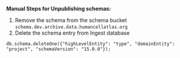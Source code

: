 **Manual Steps for Unpublishing schemas:**
1. Remove the schema from the schema bucket `schema.dev.archive.data.humancellatlas.org`
2. Delete the schema entry from Ingest database 
```
db.schema.deleteOne({"highLevelEntity": "type", "domainEntity": "project", "schemaVersion": "15.0.0"});
```
